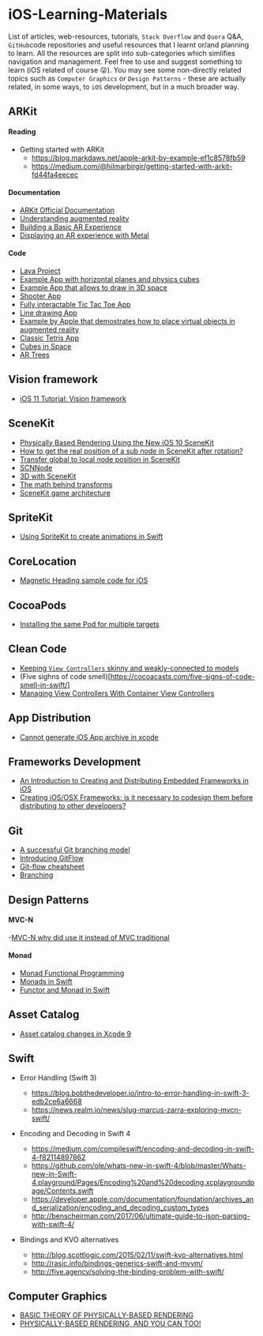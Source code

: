 # iOS-Learning-Materials
List of articles, web-resources, tutorials, `Stack Overflow` and `Quora` Q&A, `GitHub`code repositories and useful resources that I learnt or/and planning to learn. All the resources are split into sub-categories which simlifies navigation and management. Feel free to use and suggest something to learn (iOS related of course 😜). You may see some non-directly related topics such as `Computer Graphics` or `Design Patterns` - these are actually related, in some ways, to `iOS` development, but in a much broader way.

## ARKit

#### Reading 
- Getting started with ARKit
  - https://blog.markdaws.net/apple-arkit-by-example-ef1c8578fb59
  - https://medium.com/@hilmarbirgir/getting-started-with-arkit-fd44fa4eecec

#### Documentation 
- [ARKit Official Documentation](https://developer.apple.com/documentation/arkit)
- [Understanding augmented reality](https://developer.apple.com/documentation/arkit/understanding_augmented_reality)
- [Building a Basic AR Experience](https://developer.apple.com/documentation/arkit/building_a_basic_ar_experience)
- [Displaying an AR experience with Metal](https://developer.apple.com/documentation/arkit/displaying_an_ar_experience_with_metal)

#### Code 
- [Lava Project](https://github.com/arirawr/ARKit-FloorIsLava)
- [Example App with horizontal planes and physics cubes](https://github.com/markdaws/arkit-by-example)
- [Example App that allows to draw in 3D space](https://github.com/laanlabs/ARBrush)
- [Shooter App](https://github.com/farice/ARShooter)
- [Fully interactable Tic Tac Toe App](https://github.com/bjarnel/arkit-tictactoe)
- [Line drawing App](https://github.com/lapfelix/ARKit-line-drawing)
- [Example by Apple that demostrates how to place virtual objects in augmented reality](https://github.com/gao0122/ARKit-Example-by-Apple)
- [Classic Tetris App](https://github.com/exyte/ARTetris)
- [Cubes in Space](https://github.com/RPasecky/CubesInSpace)
- [AR Trees](https://github.com/jquave/ARTrees)

## Vision framework
- [iOS 11 Tutorial: Vision framework](https://medium.com/@kravik/ios-11-tutorial-vision-framework-3c836d5ecadd)

## SceneKit
- [Physically Based Rendering Using the New iOS 10 SceneKit](https://medium.com/@avihay/amazing-physically-based-rendering-using-the-new-ios-10-scenekit-2489e43f7021)
- [How to get the real position of a sub node in SceneKit after rotation?](https://stackoverflow.com/questions/26785453/how-to-get-the-real-position-of-a-sub-node-in-scenekit-after-rotation)
- [Transfer global to local node position in SceneKit](https://stackoverflow.com/questions/28064427/transfer-global-to-local-node-position-in-scenekit)
- [SCNNode](https://developer.apple.com/documentation/scenekit/scnnode#//apple_ref/occ/instm/SCNNode/convertPosition:toNode:)
- [3D with SceneKit](http://ronnqvi.st/3d-with-scenekit/)
- [The math behind transforms](http://ronnqvi.st/the-math-behind-transforms/)
- [SceneKit game architecture](https://stackoverflow.com/questions/43081988/scenekit-game-architecture)


## SpriteKit
- [Using SpriteKit to create animations in Swift](https://www.swiftbysundell.com/posts/using-spritekit-to-create-animations-in-swift)

## CoreLocation 
- [Magnetic Heading sample code for iOS](https://stackoverflow.com/questions/41080571/magnetic-heading-sample-code-for-ios)

## CocoaPods
- [Installing the same Pod for multiple targets](https://www.natashatherobot.com/cocoapods-installing-same-pod-multiple-targets/)

## Clean Code
- [Keeping `View Controllers` skinny and weakly-connected to models](https://cocoacasts.com/three-strategies-to-keep-view-controllers-skinny/)
- (Five sighns of code smell)[https://cocoacasts.com/five-signs-of-code-smell-in-swift/]
- [Managing View Controllers With Container View Controllers](https://cocoacasts.com/managing-view-controllers-with-container-view-controllers/)

## App Distribution 
- [Cannot generate iOS App archive in xcode](https://stackoverflow.com/questions/10715211/cannot-generate-ios-app-archive-in-xcode)

## Frameworks Development 
- [An Introduction to Creating and Distributing Embedded Frameworks in iOS](http://code.hootsuite.com/an-introduction-to-creating-and-distributing-embedded-frameworks-in-ios/)
- [Creating iOS/OSX Frameworks: is it necessary to codesign them before distributing to other developers?](https://stackoverflow.com/questions/30963294/creating-ios-osx-frameworks-is-it-necessary-to-codesign-them-before-distributin)

## Git
- [A successful Git branching model](http://nvie.com/posts/a-successful-git-branching-model/)
- [Introducing GitFlow](https://datasift.github.io/gitflow/IntroducingGitFlow.html)
- [Git-flow cheatsheet](https://danielkummer.github.io/git-flow-cheatsheet/)
- [Branching](https://gist.github.com/digitaljhelms/4287848)

## Design Patterns 

#### MVC-N
-[MVC-N why did use it instead of MVC traditional](https://medium.com/@tuyenbq/mvc-n-why-did-use-it-instead-mvc-traditional-34e8363f5c9d)

#### Monad
- [Monad Functional Programming](https://en.wikipedia.org/wiki/Monad_(functional_programming))
- [Monads in Swift](http://chris.eidhof.nl/post/monads-in-swift/)
- [Functor and Monad in Swift](http://www.javiersoto.me/post/106875422394)

## Asset Catalog
- [Asset catalog changes in Xcode 9](http://martiancraft.com/blog/2017/06/xcode9-assets/)

## Swift 
- Error Handling (Swift 3)
  - https://blog.bobthedeveloper.io/intro-to-error-handling-in-swift-3-edb2ce6a6668
  - https://news.realm.io/news/slug-marcus-zarra-exploring-mvcn-swift/
- Encoding and Decoding in Swift 4
  - https://medium.com/compileswift/encoding-and-decoding-in-swift-4-f82114897862
  - https://github.com/ole/whats-new-in-swift-4/blob/master/Whats-new-in-Swift-4.playground/Pages/Encoding%20and%20decoding.xcplaygroundpage/Contents.swift
  - https://developer.apple.com/documentation/foundation/archives_and_serialization/encoding_and_decoding_custom_types
  - http://benscheirman.com/2017/06/ultimate-guide-to-json-parsing-with-swift-4/

- Bindings and KVO alternatives
  - http://blog.scottlogic.com/2015/02/11/swift-kvo-alternatives.html
  - http://rasic.info/bindings-generics-swift-and-mvvm/
  - http://five.agency/solving-the-binding-problem-with-swift/

## Computer Graphics 
- [BASIC THEORY OF PHYSICALLY-BASED RENDERING](https://www.marmoset.co/posts/basic-theory-of-physically-based-rendering/)
- [PHYSICALLY-BASED RENDERING, AND YOU CAN TOO!](https://www.marmoset.co/posts/physically-based-rendering-and-you-can-too/)



